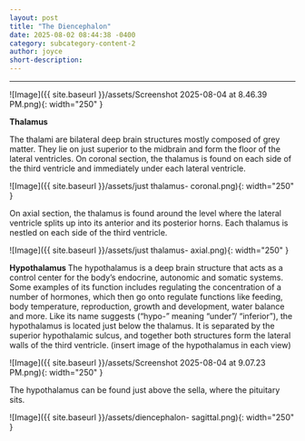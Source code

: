 ```yaml
---
layout: post
title: "The Diencephalon"
date: 2025-08-02 08:44:38 -0400
category: subcategory-content-2
author: joyce
short-description: 
---
```


-----

![Image]({{ site.baseurl }}/assets/Screenshot 2025-08-04 at 8.46.39 PM.png){: width="250" }

<b> Thalamus </b>

The thalami are bilateral deep brain structures mostly composed of grey matter. 
They lie on just superior to the midbrain and form the floor of the lateral ventricles.
On coronal section, the thalamus is found on each side of the third ventricle and immediately under each lateral ventricle. 

![Image]({{ site.baseurl }}/assets/just thalamus- coronal.png){: width="250" }

On axial section, the thalamus is found around the level where the lateral ventricle splits up into its anterior and its posterior horns. 
Each thalamus is nestled on each side of the third ventricle.

![Image]({{ site.baseurl }}/assets/just thalamus- axial.png){: width="250" }

<b> Hypothalamus </b>
The hypothalamus is a deep brain structure that acts as a control center for the body’s endocrine, autonomic and somatic systems. 
Some examples of its function includes regulating the concentration of a number of hormones, which then go onto regulate functions like feeding, body temperature, reproduction, growth and development, water balance and more.
Like its name suggests (“hypo-” meaning “under”/ “inferior”), the hypothalamus is located just below the thalamus. 
It is separated by the superior hypothalamic sulcus, and together both structures form the lateral walls of the third ventricle. 
(insert image of the hypothalamus in each view)

![Image]({{ site.baseurl }}/assets/Screenshot 2025-08-04 at 9.07.23 PM.png){: width="250" }

The hypothalamus can be found just above the sella, where the pituitary sits. 

![Image]({{ site.baseurl }}/assets/diencephalon- sagittal.png){: width="250" }



